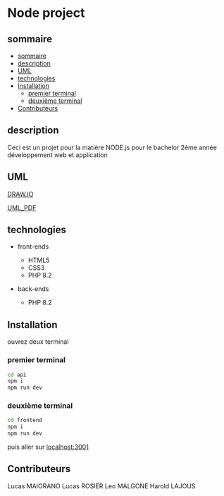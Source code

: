 # Node project <!-- omit in toc -->

## sommaire

- [sommaire](#sommaire)
- [description](#description)
- [UML](#uml)
- [technologies](#technologies)
- [Installation](#installation)
  - [premier terminal](#premier-terminal)
  - [deuxième terminal](#deuxième-terminal)
- [Contributeurs](#contributeurs)

## description

Ceci est un projet pour la matière NODE.js pour le bachelor 2ème année développement web et application

## UML

[DRAW.IO](https://drive.google.com/file/d/12pwDTYfWot1YIIFc_sl_au7XTLLNB9ez/view?usp=sharing)

[UML_PDF](UMLNODE.drawio.pdf)

## technologies

- front-ends

  - HTML5
  - CSS3
  - PHP 8.2

- back-ends
  - PHP 8.2

## Installation

ouvrez deux terminal

### premier terminal

```bash
cd api
npm i
npm run dev
```

### deuxième terminal

```bash
cd frontend
npm i
npm run dev
```

puis aller sur [localhost:3001](http://localhost:3001/)

## Contributeurs

Lucas MAIORANO
Lucas ROSIER
Leo MALGONE
Harold LAJOUS

